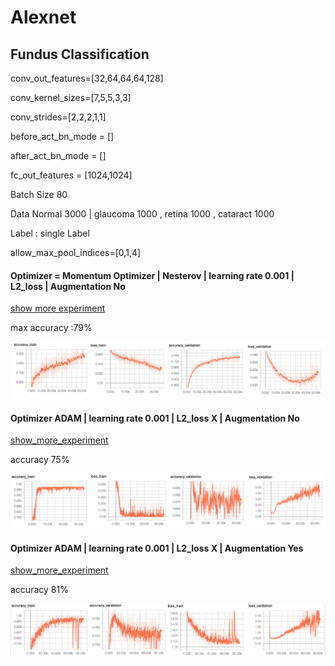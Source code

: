 # Alexnet

## Fundus Classification 

conv_out_features=[32,64,64,64,128]

conv_kernel_sizes=[7,5,5,3,3]

conv_strides=[2,2,2,1,1]

before_act_bn_mode = []

after_act_bn_mode = []

fc_out_features = [1024,1024]

Batch Size 80 

Data Normal 3000 | glaucoma 1000 , retina 1000 , cataract 1000

Label : single Label 

allow_max_pool_indices=[0,1,4]

#### Optimizer = Momentum Optimizer | Nesterov | learning rate 0.001 | L2_loss | Augmentation No
[show more experiment](https://github.com/SoulDuck/Alexnet/blob/master/experiment/momentum/fundus_0_2_result.md)

max accuracy :79%

![Alt_text](readme_pic/fundus_0_result.png)

#### Optimizer ADAM | learning rate 0.001 | L2_loss X | Augmentation No
[show_more_experiment](https://github.com/SoulDuck/Alexnet/blob/master/experiment/Adam/fundus_0_2_result.md)

accuracy 75%

![Alt_text](readme_pic/fundus_1_result.png)




#### Optimizer ADAM | learning rate 0.001 | L2_loss X | Augmentation Yes 
[show_more_experiment](https://github.com/SoulDuck/Alexnet/blob/master/experiment/Adam/fundus_0_2_result.md)
 
accuracy 81%

![Alt_text](readme_pic/fundus_4_result.png)



